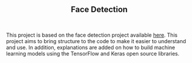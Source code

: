 <div align="center">

## Face Detection

</div>

<br>


This project is based on the face detection project available [here](https://github.com/nicknochnack/FaceDetection/tree/main). This project aims to bring structure to the code to make it easier to understand and use. In addition, explanations are added on how to build machine learning models using the TensorFlow and Keras open source libraries.


